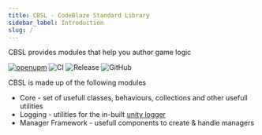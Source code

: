 ```yaml
---
title: CBSL - CodeBlaze Standard Library
sidebar_label: Introduction
slug: /
---
```


CBSL provides modules that help you author game logic

[![openupm](https://img.shields.io/npm/v/io.codeblaze.cbsl?label=openupm&registry_uri=https://package.openupm.com)](https://openupm.com/packages/io.codeblaze.cbsl/)
![CI](https://github.com/BLaZeKiLL/CBSL/workflows/CI/badge.svg)
![Release](https://github.com/BLaZeKiLL/CBSL/workflows/Release/badge.svg)
![GitHub](https://img.shields.io/github/license/BLaZeKiLL/CBSL)

CBSL is made up of the following modules
- Core - set of usefull classes, behaviours, collections and other usefull utilities
- Logging - utilities for the in-built [unity logger](https://docs.unity3d.com/ScriptReference/Debug-unityLogger.html)
- Manager Framework - usefull components to create & handle managers